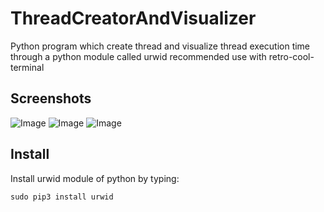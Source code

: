 # ThreadCreatorAndVisualizer
Python program which create thread and visualize thread execution time through a python module called urwid
recommended use with retro-cool-terminal
## Screenshots
![Image](<https://i.imgur.com/TNumkDn.png>)
![Image](<https://i.imgur.com/hfjWOM4.png>)
![Image](<https://i.imgur.com/GYRDPzJ.jpg>)

## Install

Install urwid module of python by typing:
    
    sudo pip3 install urwid
